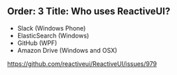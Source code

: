 Order: 3
Title: Who uses ReactiveUI?
---

- Slack (Windows Phone)
- ElasticSearch (Windows)
- GitHub (WPF)
- Amazon Drive (Windows and OSX)

https://github.com/reactiveui/ReactiveUI/issues/979
